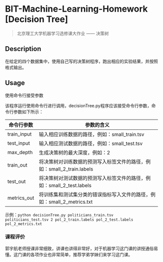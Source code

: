 # BIT-Machine-Learning-Homework [Decision Tree]

> 北京理工大学机器学习选修课大作业 —— 决策树

## Description

在给定的四个数据集中，使用自己写的决策树程序，跑出相应的实验结果，并按照格式输出。



## Usage

使用命令行接受参数

该程序运行使用命令行进行调用，decisionTree.py程序应该接受命令行参数，命令行参数如下所示：

| 命令行参数  | 参数的含义                                                   |
| ----------- | ------------------------------------------------------------ |
| train_input | 输入相应训练数据的路径，例如：small_train.tsv                |
| test_input  | 输入相应测试数据的路径，例如：small_test.tsv                 |
| max_depth   | 生成决策树的最大深度，例如：2                                |
| train_out   | 将决策树对训练数据的预测写入标签文件的路径，例如：small_2_train.labels |
| test_out    | 将决策树对测试数据的预测写入标签文件的路径，例如：small_2_test.labels |
| metrics_out | 将训练集和测试集分类的错误指标写入文件的路径，例如：small_2_metrics.txt |

​    示例：`python decisionTree.py politicians_train.tsv politicians_test.tsv 2 pol_2_train.labels pol_2_test.labels pol_2_metrics.txt`

### 课程评价

郭宇航老师授课非常细致，讲课也讲得非常好，对于机器学习这门课的讲授通俗易懂。这门课的各项作业也非常简单，推荐学弟学妹们来学习这门课。